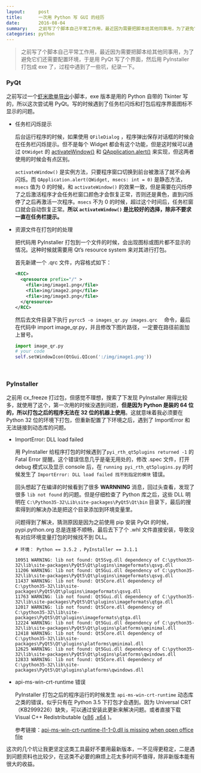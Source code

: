 ```yaml
---
layout:     post
title:      一次用 Python 写 GUI 的经历
date:       2016-08-04
summary:    之前写了个脚本自己平常工作用，最近因为需要把脚本给其他同事用，为了避免它们还需要配置环境，于是用 PyQt 写了个界面，然后用 PyInstaller 打包成 exe 了，过程中遇到了一些坑，纪录一下。
categories: python
---
```


> 之前写了个脚本自己平常工作用，最近因为需要把脚本给其他同事用，为了避免它们还需要配置环境，于是用 PyQt 写了个界面，然后用 PyInstaller 打包成 exe 了，过程中遇到了一些坑，纪录一下。

### PyQt

之前写过一个[虾米歌单导出](http://xiamilist.sinaapp.com/)小脚本，exe 版本是用的 Python 自带的 Tkinter 写的，所以这次尝试用 PyQt。写的时候遇到了任务栏闪烁和打包后程序界面图标不显示的问题。

- 任务栏闪烁提示

  后台运行程序的时候，如果使用 `QFileDialog` ，程序弹出保存对话框的时候会在任务栏闪烁提示。但不是每个 Widget 都会有这个功能，但是这时候可以通过 `QtWidget` 的 [activateWindow()](http://doc.qt.io/qt-4.8/qwidget.html#activateWindow) 和 [QApplication.alert()](http://doc.qt.io/qt-5/qapplication.html#alert) 来实现，但这两者使用的时候会有点区别。

  `activateWindow()` 是实例方法，只要程序窗口切换到前台被激活了就不会再闪烁。而 `QApplication.alert(QWidget, msecs: int = 0)` 是静态方法，`msecs` 值为 0 的时候，和 `activateWindow()` 的效果一致，但是需要在闪烁停了之后激活程序才会任务栏窗口颜色才会恢复正常，否则还是黄色，直到闪烁停了之后再激活一次程序。`msecs` 不为 0 的时候，超过这个时间后，任务栏窗口就会自动恢复正常。**所以 `activateWindow()` 是比较好的选择，除非不要求一直在任务栏提示。**

- 资源文件在打包时的处理

  把代码用 PyInstaller 打包到一个文件的时候，会出现图标或图片都不显示的情况。这种时候就需要用 Qt’s resource system 来对其进行打包。

  首先新建一个 .qrc 文件，内容格式如下：

  ```xml
  <RCC>
    <qresource prefix="/" >
      <file>img/image1.png</file>
      <file>img/image2.png</file>
      <file>img/image3.png</file>
    </qresource>
  </RCC>
  ```

  然后去文件目录下执行 `pyrcc5 -o images_qr.py images.qrc  ` 命令，最后在代码中 import image_qr.py，并且修改下图片路径，一定要在路径前面加上冒号。

  ```python
  import image_qr.py
  # your code
  self.setWindowIcon(QtGui.QIcon(':/img/image1.png'))
  ```

  ​

### PyInstaller

之前用 cx_freeze 打过包，但感觉不理想，搜索了下发现 PyInstaller 用得比较多，就使用了这个，第一次用的时候没遇到问题，**但是因为 Python 是装的 64 位的，所以打包之后的程序无法在 32 位的机器上使用**。这就意味着我必须要在 Python 32 位的环境下打包，但重新配置了下环境之后，遇到了 ImportError 和无法链接到动态库的问题。

- ImportError: DLL load failed

  用 PyInstaller 给程序打包的时候遇到了`pyi_rth_qt5plugins returned -1` 的 Fatal Error 提醒。这个错误信息几乎是毫无用处的，修改 .spec 文件，打开 debug 模式以及显示 console 后，在 `running pyi_rth_qt5plugins.py` 的时候发生了 `ImportError: DLL load failed 找不到指定的模块` 错误。

  回头想起了在编译的时候看到了很多 **WARNNING** 消息，回过头查看，发现了很多 `lib not found` 的问题。但是仔细检查了 Python 库之后，这些 DLL 明明在 `C:\Python35-32\Lib\site-packages\PyQt5\Qt\bin` 目录下，最后的搜索得到的解决办法是把这个目录添加到环境变量里。

  问题得到了解决，猜测原因是因为之前使用 pip 安装 PyQt 的时候， pypi.python.org 总是连接不顺畅，最后去下了个 .whl 文件直接安装，导致没有对应环境变量打包的时候找不到 DLL。

  ```shell
  # 环境： Python == 3.5.2 ，PyInstaller == 3.1.1

  10951 WARNING: lib not found: Qt5Svg.dll dependency of C:\python35-32\lib\site-packages\PyQt5\Qt\plugins\imageformats\qsvg.dll
  11206 WARNING: lib not found: Qt5Gui.dll dependency of C:\python35-32\lib\site-packages\PyQt5\Qt\plugins\imageformats\qsvg.dll
  11437 WARNING: lib not found: Qt5Core.dll dependency of C:\python35-32\lib\site-packages\PyQt5\Qt\plugins\imageformats\qsvg.dll
  11763 WARNING: lib not found: Qt5Gui.dll dependency of C:\python35-32\lib\site-packages\PyQt5\Qt\plugins\imageformats\qtga.dll
  12017 WARNING: lib not found: Qt5Core.dll dependency of C:\python35-32\lib\site-packages\PyQt5\Qt\plugins\imageformats\qtga.dll
  12224 WARNING: lib not found: Qt5Gui.dll dependency of C:\python35-32\lib\site-packages\PyQt5\Qt\plugins\platforms\qminimal.dll
  12418 WARNING: lib not found: Qt5Core.dll dependency of C:\python35-32\lib\site-packages\PyQt5\Qt\plugins\platforms\qminimal.dll
  12625 WARNING: lib not found: Qt5Gui.dll dependency of C:\python35-32\lib\site-packages\PyQt5\Qt\plugins\platforms\qwindows.dll
  12833 WARNING: lib not found: Qt5Core.dll dependency of C:\python35-32\lib\site-packages\PyQt5\Qt\plugins\platforms\qwindows.dll
  ```

- api-ms-win-crt-runtime 错误

  PyInstaller 打包之后的程序运行的时候发生 `api-ms-win-crt-runtime` 动态库之类的错误，似乎只有在 Python 3.5 下打包才会遇到。因为 Universal CRT （KB2999226）缺失，可以通过安装此更新来解决问题。或者直接下载 Visual C++ Redistributable ([x86](http://download.microsoft.com/download/9/3/F/93FCF1E7-E6A4-478B-96E7-D4B285925B00/vc_redist.x86.exe) ,[x64](http://download.microsoft.com/download/9/3/F/93FCF1E7-E6A4-478B-96E7-D4B285925B00/vc_redist.x64.exe) )。

  参考链接：[api-ms-win-crt-runtime-l1-1-0.dll is missing when open office file](http://stackoverflow.com/questions/33265663/api-ms-win-crt-runtime-l1-1-0-dll-is-missing-when-open-office-file) 

这次的几个坑让我更坚定这类工具最好不要用最新版本，一不见得更稳定，二是遇到问题资料也比较少，在这类不必要的麻烦上花太多时间不值得，除非新版本能有很大的收益。

